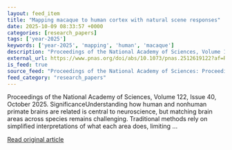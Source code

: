 ```yaml
---
layout: feed_item
title: "Mapping macaque to human cortex with natural scene responses"
date: 2025-10-09 08:33:57 +0000
categories: [research_papers]
tags: ['year-2025']
keywords: ['year-2025', 'mapping', 'human', 'macaque']
description: "Proceedings of the National Academy of Sciences, Volume 122, Issue 40, October 2025"
external_url: https://www.pnas.org/doi/abs/10.1073/pnas.2512619122?af=R
is_feed: true
source_feed: "Proceedings of the National Academy of Sciences: Proceedings of the National Academy of Sciences: Table of Contents"
feed_category: "research_papers"
---
```


Proceedings of the National Academy of Sciences, Volume 122, Issue 40, October 2025. SignificanceUnderstanding how human and nonhuman primate brains are related is central to neuroscience, but matching brain areas across species remains challenging. Traditional methods rely on simplified interpretations of what each area does, limiting ...

[Read original article](https://www.pnas.org/doi/abs/10.1073/pnas.2512619122?af=R)
